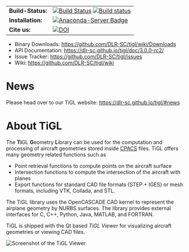 
|  |  |
|--|--|
| **Build-Status:** | [![Build Status](https://travis-ci.org/DLR-SC/tigl.svg?branch=master)](https://travis-ci.org/DLR-SC/tigl) [![Build status](https://ci.appveyor.com/api/projects/status/twbrx01mbb043uj5/branch/master?svg=true)](https://ci.appveyor.com/project/rainman110/tigl/branch/master) |
| **Installation:** | [![Anaconda-Server Badge](https://anaconda.org/dlr-sc/tigl/badges/installer/conda.svg)](https://conda.anaconda.org/dlr-sc) |
 | **Cite us:** | [![DOI](https://zenodo.org/badge/DOI/10.5281/zenodo.1117860.svg)](https://doi.org/10.5281/zenodo.1117860) |

 - Binary Downloads:  https://github.com/DLR-SC/tigl/wiki/Downloads
 - API Documentation: https://dlr-sc.github.io/tigl/doc/3.0.0-rc2/
 - Issue Tracker:     https://github.com/DLR-SC/tigl/issues
 - Wiki:              https://github.com/DLR-SC/tigl/wiki

# News

Please head over to our TiGL website: https://dlr-sc.github.io/tigl/#news

# About TiGL

The **Ti**GL **G**eometry **L**ibrary can be used for the computation and processing of aircraft geometries 
stored inside [CPACS](https://github.com/DLR-LY/CPACS) files. TiGL offers many geometry related functions such as
 - Point retrieval functions to compute points on the aircraft surface
 - Intersection functions to compute the intersection of the aircraft with planes
 - Export functions for standard CAD file formats (STEP + IGES) or mesh formats, 
   including VTK, Collada, and STL.
   
The TiGL library uses the OpenCASCADE CAD kernel to represent the airplane geometry 
by NURBS surfaces. The library provides external interfaces for C, C++, Python, Java, MATLAB, and FORTRAN.

TiGL is shipped with the Qt based _TiGL Viewer_ for visualizing aircraft
geometries or viewing CAD files.

![Screenshot of the TiGL Viewer](doc/images/tiglviewer-web.jpg)
